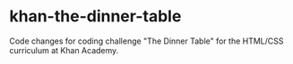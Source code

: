 # khan-the-dinner-table
Code changes for coding challenge "The Dinner Table" for the HTML/CSS curriculum at Khan Academy.
